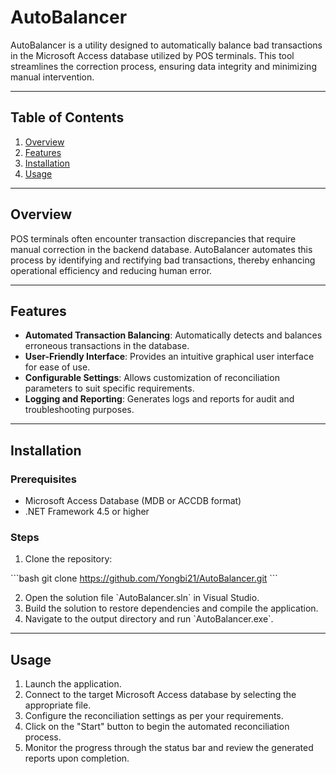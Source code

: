 
# AutoBalancer

AutoBalancer is a utility designed to automatically balance bad transactions in the Microsoft Access database utilized by POS terminals. This tool streamlines the correction process, ensuring data integrity and minimizing manual intervention.

---

## Table of Contents

1. [Overview](#overview)
2. [Features](#features)
3. [Installation](#installation)
4. [Usage](#usage)

---

## Overview

POS terminals often encounter transaction discrepancies that require manual correction in the backend database. AutoBalancer automates this process by identifying and rectifying bad transactions, thereby enhancing operational efficiency and reducing human error.

---

## Features

- **Automated Transaction Balancing**: Automatically detects and balances erroneous transactions in the database.
- **User-Friendly Interface**: Provides an intuitive graphical user interface for ease of use.
- **Configurable Settings**: Allows customization of reconciliation parameters to suit specific requirements.
- **Logging and Reporting**: Generates logs and reports for audit and troubleshooting purposes.

---

## Installation

### Prerequisites

- Microsoft Access Database (MDB or ACCDB format)
- .NET Framework 4.5 or higher

### Steps

1. Clone the repository:

\`\`\`bash
git clone https://github.com/Yongbi21/AutoBalancer.git
\`\`\`

2. Open the solution file \`AutoBalancer.sln\` in Visual Studio.
3. Build the solution to restore dependencies and compile the application.
4. Navigate to the output directory and run \`AutoBalancer.exe\`.

---

## Usage

1. Launch the application.
2. Connect to the target Microsoft Access database by selecting the appropriate file.
3. Configure the reconciliation settings as per your requirements.
4. Click on the "Start" button to begin the automated reconciliation process.
5. Monitor the progress through the status bar and review the generated reports upon completion.




